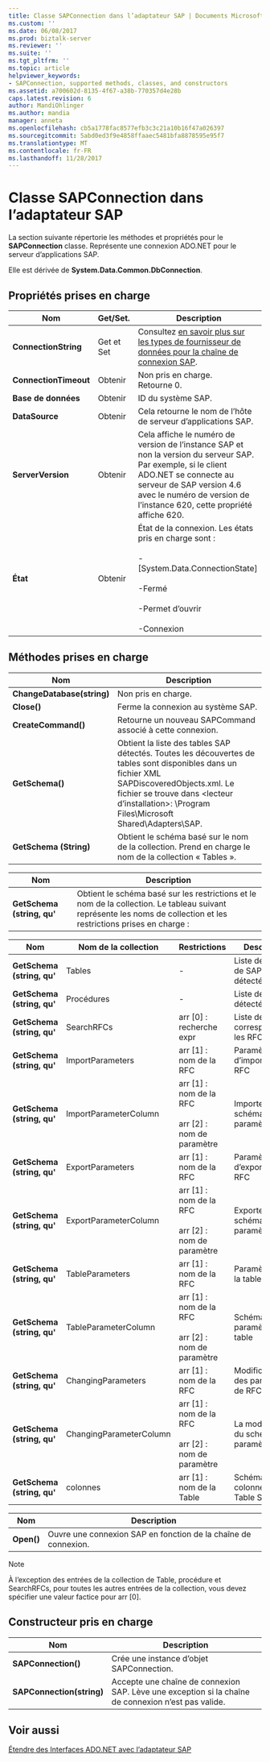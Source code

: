 ```yaml
---
title: Classe SAPConnection dans l’adaptateur SAP | Documents Microsoft
ms.custom: ''
ms.date: 06/08/2017
ms.prod: biztalk-server
ms.reviewer: ''
ms.suite: ''
ms.tgt_pltfrm: ''
ms.topic: article
helpviewer_keywords:
- SAPConnection, supported methods, classes, and constructors
ms.assetid: a700602d-8135-4f67-a38b-770357d4e28b
caps.latest.revision: 6
author: MandiOhlinger
ms.author: mandia
manager: anneta
ms.openlocfilehash: cb5a1778fac8577efb3c3c21a10b16f47a026397
ms.sourcegitcommit: 5abd0ed3f9e4858ffaaec5481bfa8878595e95f7
ms.translationtype: MT
ms.contentlocale: fr-FR
ms.lasthandoff: 11/28/2017
---
```

# <a name="sapconnection-class-in-the-sap-adapter"></a>Classe SAPConnection dans l’adaptateur SAP
La section suivante répertorie les méthodes et propriétés pour le **SAPConnection** classe. Représente une connexion ADO.NET pour le serveur d’applications SAP.  
  
 Elle est dérivée de **System.Data.Common.DbConnection**.  
  
## <a name="supported-properties"></a>Propriétés prises en charge  
  
|Nom|Get/Set.| Description|  
|----------|--------------|-----------------|  
|**ConnectionString**|Get et Set|Consultez [en savoir plus sur les types de fournisseur de données pour la chaîne de connexion SAP](../../adapters-and-accelerators/adapter-sap/read-about-data-provider-types-for-the-sap-connection-string.md).|  
|**ConnectionTimeout**|Obtenir|Non pris en charge. Retourne 0.|  
|**Base de données**|Obtenir|ID du système SAP.|  
|**DataSource**|Obtenir|Cela retourne le nom de l’hôte de serveur d’applications SAP.|  
|**ServerVersion**|Obtenir|Cela affiche le numéro de version de l’instance SAP et non la version du serveur SAP. Par exemple, si le client ADO.NET se connecte au serveur de SAP version 4.6 avec le numéro de version de l’instance 620, cette propriété affiche 620.|  
|**État**|Obtenir|État de la connexion. Les états pris en charge sont :<br /><br /> -[System.Data.ConnectionState]<br /><br /> -Fermé<br /><br /> -Permet d’ouvrir<br /><br /> -Connexion|  
  
## <a name="supported-methods"></a>Méthodes prises en charge  
  
|Nom| Description|  
|----------|-----------------|  
|**ChangeDatabase(string)**|Non pris en charge.|  
|**Close()**|Ferme la connexion au système SAP.|  
|**CreateCommand()**|Retourne un nouveau SAPCommand associé à cette connexion.|  
|**GetSchema()**|Obtient la liste des tables SAP détectés. Toutes les découvertes de tables sont disponibles dans un fichier XML SAPDiscoveredObjects.xml. Le fichier se trouve dans \<lecteur d’installation\>: \Program Files\Microsoft Shared\Adapters\SAP.|  
|**GetSchema (String)**|Obtient le schéma basé sur le nom de la collection. Prend en charge le nom de la collection « Tables ».|  
  
|Nom| Description|  
|----------|-----------------|  
|**GetSchema (string, qu'**|Obtient le schéma basé sur les restrictions et le nom de la collection. Le tableau suivant représente les noms de collection et les restrictions prises en charge :|  
  
|Nom|Nom de la collection|Restrictions| Description|  
|----------|---------------------|------------------|-----------------|  
|**GetSchema (string, qu'**|Tables|-|Liste des Tables de SAP détectés|  
|**GetSchema (string, qu'**|Procédures|-|Liste de RFC détectés|  
|**GetSchema (string, qu'**|SearchRFCs|arr [0] : recherche expr|Liste de mise en correspondance les RFC|  
|**GetSchema (string, qu'**|ImportParameters|arr [1] : nom de la RFC|Paramètres d’importation de RFC|  
|**GetSchema (string, qu'**|ImportParameterColumn|arr [1] : nom de la RFC<br /><br /> arr [2] : nom de paramètre|Importer le schéma de paramètre|  
|**GetSchema (string, qu'**|ExportParameters|arr [1] : nom de la RFC|Paramètres d’exportation de RFC|  
|**GetSchema (string, qu'**|ExportParameterColumn|arr [1] : nom de la RFC<br /><br /> arr [2] : nom de paramètre|Exporter le schéma de paramètres|  
|**GetSchema (string, qu'**|TableParameters|arr [1] : nom de la RFC|Paramètres de la table de RFC|  
|**GetSchema (string, qu'**|TableParameterColumn|arr [1] : nom de la RFC<br /><br /> arr [2] : nom de paramètre|Schéma de paramètres table|  
|**GetSchema (string, qu'**|ChangingParameters|arr [1] : nom de la RFC|Modification des paramètres de RFC|  
|**GetSchema (string, qu'**|ChangingParameterColumn|arr [1] : nom de la RFC<br /><br /> arr [2] : nom de paramètre|La modification du schéma de paramètres|  
|**GetSchema (string, qu'**|colonnes|arr [1] : nom de la Table|Schéma de colonne de Table SAP|  
  
|Nom| Description|  
|----------|-----------------|  
|**Open()**|Ouvre une connexion SAP en fonction de la chaîne de connexion.|  
  
> [!NOTE]
>  À l’exception des entrées de la collection de Table, procédure et SearchRFCs, pour toutes les autres entrées de la collection, vous devez spécifier une valeur factice pour arr [0].  
  
## <a name="supported-constructors"></a>Constructeur pris en charge  
  
|Nom| Description|  
|----------|-----------------|  
|**SAPConnection()**|Crée une instance d’objet SAPConnection.|  
|**SAPConnection(string)**|Accepte une chaîne de connexion SAP. Lève une exception si la chaîne de connexion n’est pas valide.|  
  
## <a name="see-also"></a>Voir aussi  
 [Étendre des Interfaces ADO.NET avec l’adaptateur SAP](../../adapters-and-accelerators/adapter-sap/extend-ado-net-interfaces-with-the-sap-adapter.md)